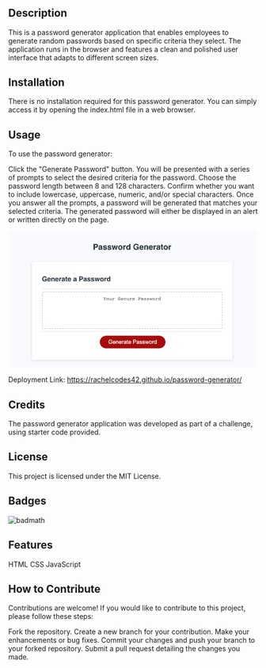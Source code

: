 # <Password Generator>

## Description

This is a password generator application that enables employees to generate random passwords based on specific criteria they select. The application runs in the browser and features a clean and polished user interface that adapts to different screen sizes.

## Installation

There is no installation required for this password generator. You can simply access it by opening the index.html file in a web browser.

## Usage

To use the password generator:

Click the "Generate Password" button.
You will be presented with a series of prompts to select the desired criteria for the password.
Choose the password length between 8 and 128 characters.
Confirm whether you want to include lowercase, uppercase, numeric, and/or special characters.
Once you answer all the prompts, a password will be generated that matches your selected criteria.
The generated password will either be displayed in an alert or written directly on the page.

![alt text](screenshot.png)

Deployment Link:
https://rachelcodes42.github.io/password-generator/ 

## Credits

The password generator application was developed as part of a challenge, using starter code provided.

## License

This project is licensed under the MIT License.


## Badges

![badmath](https://img.shields.io/github/languages/top/lernantino/badmath)

## Features

HTML
CSS
JavaScript

## How to Contribute

Contributions are welcome! If you would like to contribute to this project, please follow these steps:

Fork the repository.
Create a new branch for your contribution.
Make your enhancements or bug fixes.
Commit your changes and push your branch to your forked repository.
Submit a pull request detailing the changes you made.